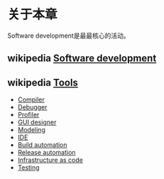 # 关于本章

Software development是最最核心的活动。



## wikipedia [Software development](https://en.wikipedia.org/wiki/Software_development)



## wikipedia [Tools](https://en.wikipedia.org/wiki/Programming_tool)

- [Compiler](https://en.wikipedia.org/wiki/Compiler)
- [Debugger](https://en.wikipedia.org/wiki/Debugger)
- [Profiler](https://en.wikipedia.org/wiki/Profiling_(computer_programming))
- [GUI designer](https://en.wikipedia.org/wiki/Graphical_user_interface_builder)
- [Modeling](https://en.wikipedia.org/wiki/UML_tool)
- [IDE](https://en.wikipedia.org/wiki/Integrated_development_environment)
- [Build automation](https://en.wikipedia.org/wiki/Build_automation)
- [Release automation](https://en.wikipedia.org/wiki/Application-release_automation)
- [Infrastructure as code](https://en.wikipedia.org/wiki/Infrastructure_as_code)
- [Testing](https://en.wikipedia.org/wiki/Category:Software_testing_tools)


